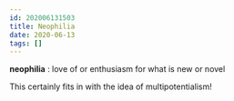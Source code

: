 ```yaml
---
id: 202006131503
title: Neophilia
date: 2020-06-13
tags: []
---
```


**neophilia**
:  love of or enthusiasm for what is new or novel

This certainly fits in with the idea of multipotentialism!